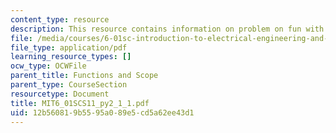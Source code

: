 ```yaml
---
content_type: resource
description: This resource contains information on problem on fun with functions.
file: /media/courses/6-01sc-introduction-to-electrical-engineering-and-computer-science-i-spring-2011/12b560819b5595a089e5cd5a62ee43d1_MIT6_01SCS11_py2_1_1.pdf
file_type: application/pdf
learning_resource_types: []
ocw_type: OCWFile
parent_title: Functions and Scope
parent_type: CourseSection
resourcetype: Document
title: MIT6_01SCS11_py2_1_1.pdf
uid: 12b56081-9b55-95a0-89e5-cd5a62ee43d1
---
```

